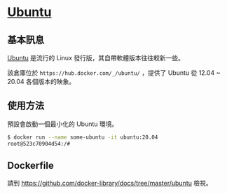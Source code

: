 # [Ubuntu](https://hub.docker.com/_/ubuntu/)

## 基本訊息

[Ubuntu](https://en.wikipedia.org/wiki/Ubuntu) 是流行的 Linux 發行版，其自帶軟體版本往往較新一些。

該倉庫位於 `https://hub.docker.com/_/ubuntu/` ，提供了 Ubuntu 從 12.04 ~ 20.04 各個版本的映象。

## 使用方法

預設會啟動一個最小化的 Ubuntu 環境。

```bash
$ docker run --name some-ubuntu -it ubuntu:20.04
root@523c70904d54:/#
```

## Dockerfile

請到 https://github.com/docker-library/docs/tree/master/ubuntu 檢視。
